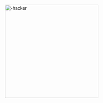 <p><img align="center" src="https://encrypted-tbn0.gstatic.com/images?q=tbn:ANd9GcQm7akr9ctwR6Q5s63Y0cqWRWHsxvJSv92IXQ&s" width="300" heigth="450" alt="-hacker" /></p>







